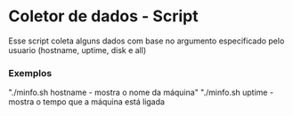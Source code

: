 # Coletor de dados - Script
Esse script coleta alguns dados com base no argumento especificado pelo usuario (hostname, uptime, disk e all)

### Exemplos
"./minfo.sh hostname - mostra o nome da máquina"
"./minfo.sh uptime - mostra o tempo que a máquina está ligada